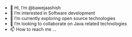 - 👋 Hi, I’m @bawejaashish
- 👀 I’m interested in Software development
- 🌱 I’m currently exploring open source technologies
- 💞️ I’m looking to collaborate on Java related technologies
- 📫 How to reach me ...

<!---
bawejaashish/bawejaashish is a ✨ special ✨ repository because its `README.md` (this file) appears on your GitHub profile.
You can click the Preview link to take a look at your changes.
--->

